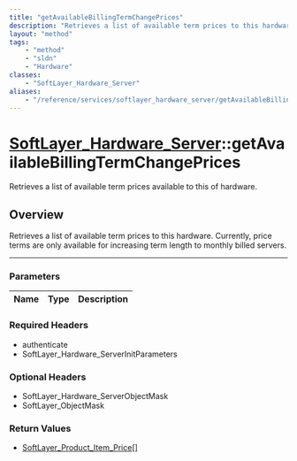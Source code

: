 ```yaml
---
title: "getAvailableBillingTermChangePrices"
description: "Retrieves a list of available term prices to this hardware. Currently, price terms are only available for increasing ter... "
layout: "method"
tags:
    - "method"
    - "sldn"
    - "Hardware"
classes:
    - "SoftLayer_Hardware_Server"
aliases:
    - "/reference/services/softlayer_hardware_server/getAvailableBillingTermChangePrices"
---
```

# [SoftLayer_Hardware_Server](/reference/services/SoftLayer_Hardware_Server)::getAvailableBillingTermChangePrices


Retrieves a list of available term prices available to this of hardware. 


## Overview 
Retrieves a list of available term prices to this hardware. Currently, price terms are only available for increasing term length to monthly billed servers. 

-----

### Parameters 
|Name | Type | Description |
| --- | --- | --- |


### Required Headers
* authenticate
* SoftLayer_Hardware_ServerInitParameters


### Optional Headers
* SoftLayer_Hardware_ServerObjectMask
* SoftLayer_ObjectMask

### Return Values
* <a href='/reference/datatypes/SoftLayer_Product_Item_Price'>SoftLayer_Product_Item_Price[] </a>




